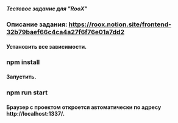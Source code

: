 ##### Тестовое задание для "RooX"

### Описание задания: https://roox.notion.site/frontend-32b79baef66c4ca4a27f6f76e01a7dd2

#### Установить все зависимости.

### npm install

#### Запустить.

### npm run start

#### Браузер с проектом откроется автоматически по адресу http://localhost:1337/.
